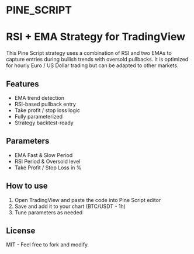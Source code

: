 # PINE_SCRIPT

# RSI + EMA Strategy for TradingView

This Pine Script strategy uses a combination of RSI and two EMAs to capture entries during bullish trends with oversold pullbacks. It is optimized for hourly Euro / US Dollar trading but can be adapted to other markets.

## Features
- EMA trend detection
- RSI-based pullback entry
- Take profit / stop loss logic
- Fully parameterized
- Strategy backtest-ready

## Parameters
- EMA Fast & Slow Period
- RSI Period & Oversold level
- Take Profit / Stop Loss in %

## How to use
1. Open TradingView and paste the code into Pine Script editor
2. Save and add it to your chart (BTC/USDT - 1h)
3. Tune parameters as needed

## License
MIT - Feel free to fork and modify.
